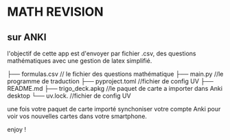 # MATH REVISION
## sur ANKI

l'objectif de cette app est d'envoyer par fichier .csv,
des questions mathématiques avec une gestion de latex simplifié.

├── formulas.csv // le fichier des questions mathématique
├── main.py     //le programme de traduction
├── pyproject.toml //fichier de config UV
├── README.md
├── trigo_deck.apkg //le paquet de carte a importer dans Anki desktop
└── uv.lock. //fichier de config UV

une fois votre paquet de carte importé synchoniser votre compte Anki pour voir vos nouvelles cartes dans votre smartphone.

enjoy !
